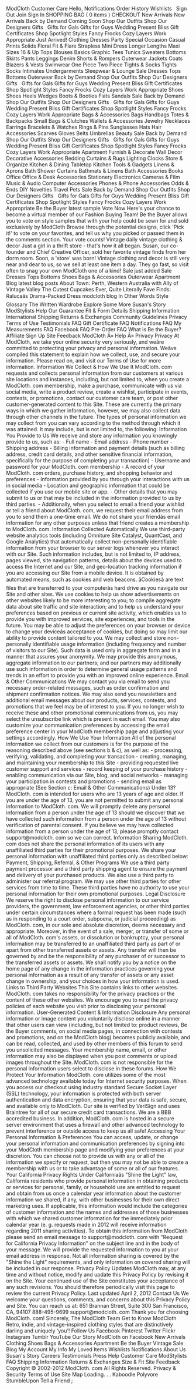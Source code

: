 ModCloth Customer Care Hello, Notifications Order History Wishlists   Sign Out Join Sign In SHOPPING BAG ( 0 items ) CHECKOUT New Arrivals New Arrivals Back by Demand Coming Soon Shop Our Outfits Shop Our Designers Gifts   Gifts for Gals Gifts for Guys Wedding Present Bliss Gift Certificates Shop Spotlight Styles Fancy Frocks Cozy Layers Work Appropriate Just Arrived! Clothing Dresses Party Special Occasion Casual Prints Solids Floral Fit & Flare Strapless Mini Dress Longer Lengths Maxi Sizes 16 & Up Tops Blouses Basics Graphic Tees Tunics Sweaters Bottoms Skirts Pants Leggings Denim Shorts & Rompers Outerwear Jackets Coats Blazers & Vests Swimwear One Piece Two Piece Tights & Socks Tights Socks Intimates Undergarments Sleepwear & Lounge Sale Dresses Tops Bottoms Outerwear Back by Demand Shop Our Outfits Shop Our Designers Gifts   Gifts for Gals Gifts for Guys Wedding Present Bliss Gift Certificates Shop Spotlight Styles Fancy Frocks Cozy Layers Work Appropriate Shoes Shoes Heels Wedges Boots & Booties Flats Sandals Sale Back by Demand Shop Our Outfits Shop Our Designers Gifts   Gifts for Gals Gifts for Guys Wedding Present Bliss Gift Certificates Shop Spotlight Styles Fancy Frocks Cozy Layers Work Appropriate Bags & Accessories Bags Handbags Totes & Backpacks Small Bags & Clutches Wallets & Accessories Jewelry Necklaces Earrings Bracelets & Watches Rings & Pins Sunglasses Hats Hair Accessories Scarves Gloves Belts Umbrellas Beauty Sale Back by Demand Shop Our Outfits Shop Our Designers Gifts   Gifts for Gals Gifts for Guys Wedding Present Bliss Gift Certificates Shop Spotlight Styles Fancy Frocks Cozy Layers Work Appropriate Apartment Furnish & Decorate Wall Decor Decorative Accessories Bedding Curtains & Rugs Lighting Clocks Store & Organize Kitchen & Dining Tabletop Kitchen Tools & Gadgets Linens & Aprons Bath Shower Curtains Bathmats & Linens Bath Accessories Books Office Office & Desk Accessories Stationery Electronics Cameras & Film Music & Audio Computer Accessories Phones & Phone Accessories Odds & Ends DIY Novelties Travel Pets Sale Back by Demand Shop Our Outfits Shop Our Designers Gifts   Gifts for Gals Gifts for Guys Wedding Present Bliss Gift Certificates Shop Spotlight Styles Fancy Frocks Cozy Layers Work Appropriate Be the Buyer latest sample Vote Now Here's your chance to become a virtual member of our Fashion Buying Team! Be the Buyer allows you to vote on style samples that with your help could be sewn for and sold exclusively by ModCloth Browse through the potential designs, click 'Pick it!' to vote on your favorites, and tell us why you picked or passed them in the comments section. Your vote counts! Vintage daily vintage clothing & decor Just a girl in a thrift store - that's how it all began. Susan, our co-founder and Chief Creative Officer, sold her favorite vintage finds from her dorm room. Soon, a 'store' was born! Vintage clothing and decor is still very near and dear to us, so we sell at least one item a day. They go fast, so visit often to snag your own ModCloth one of a kind! Sale just added Sale Dresses Tops Bottoms Shoes Bags & Accessories Outerwear Apartment Blog latest blog posts About Town: Perth, Western Australia with Ally of Vintage Valley The Cutest Cupcakes Ever, Quite Literally Fave Finds: Ralucaâs Drama-Packed Dress modcloth blog In Other Words Style Glossary The Written Wardrobe Explore Some More Susan's Story ModStylists Help Our Guarantee Fit & Form Details Shipping Information International Shipping Returns & Exchanges Community Guidelines Privacy Terms of Use Testimonials FAQ Gift Certificate FAQ Notifications FAQ My Measurements FAQ Facebook FAQ Pre-Order FAQ What is Be the Buyer? Affiliate Sign Up Site Feedback ModCloth Â» Help Â» Privacy Privacy At ModCloth, we take your online security very seriously, and weâre committed to protecting your privacy and personal information. Weâve compiled this statement to explain how we collect, use, and secure your information. Please read on, and visit our Terms of Use for more information. Information We Collect & How We Use It ModCloth. com requests and collects personal information from our customers at various site locations and instances, including, but not limited to, when you create a ModCloth. com membership, make a purchase, communicate with us via social media, write a product review, create a wishlist, participate in events, contests, or promotions, contact our customer care team, or post other customer-generated content to this Site. These are currently the primary ways in which we gather information, however, we may also collect data through other channels in the future. The types of personal information we may collect from you can vary according to the method through which it was attained. It may include, but is not limited to, the following: Information You Provide to Us We receive and store any information you knowingly provide to us, such as: - Full name - Email address - Phone number - Shipping address - Billing information and payment details (such as billing address, credit card details, and other sensitive financial information, specifically for the purpose of completing your transaction) - Username and password for your ModCloth. com membership - A record of your ModCloth. com orders, purchase history, and shopping behavior and preferences - Information provided by you through your interactions with us in social media - Location and geographic information that could be collected if you use our mobile site or app. - Other details that you may submit to us or that may be included in the information provided to us by third parties. - Additionally, when you select to email a friend your wishlist or tell a friend about ModCloth. com, we request their email address from you to send them a one-time email. We do not share your friendâs email information for any other purposes unless that friend creates a membership to ModCloth. com. Information Collected Automatically We use third-party website analytics tools (including Omniture Site Catalyst, QuantCast, and Google Analytics) that automatically collect non-personally identifiable information from your browser to our server logs whenever you interact with our Site. Such information includes, but is not limited to, IP address, pages viewed, site navigation patterns, details about the devices used to access the Internet and our Site, and geo-location tracking information if you are accessing our Site from a mobile device. It is obtained by automated means, such as cookies and web beacons. âCookiesâ are text files that are transferred to your computerâs hard drive as you navigate our Site and other sites. We use cookies to help us show advertisements on other websites likely to be more interesting to you; to compile aggregate data about site traffic and site interaction; and to help us understand your preferences based on previous or current site activity, which enables us to provide you with improved services, site experiences, and tools in the future. You may be able to adjust the preferences on your browser or device to change your deviceâs acceptance of cookies, but doing so may limit our ability to provide content tailored to you. We may collect and store non-personally identifiable usage information (including frequency and number of visitors to our Site). Such data is used only in aggregate form and in a manner that assures your anonymity. We may provide this anonymous, aggregate information to our partners; and our partners may additionally use such information in order to determine general usage patterns and trends in an effort to provide you with an improved online experience. Email & Other Communications We may contact you via email to send you necessary order-related messages, such as order confirmation and shipment confirmation notices. We may also send you newsletters and additional email messages about our products, services, contests, and promotions that we feel may be of interest to you. If you no longer wish to receive these and other promotional communications from us, you may select the unsubscribe link which is present in each email. You may also customize your communication preferences by accessing the email preference center in your ModCloth membership page and adjusting your settings accordingly. How We Use Your Information All of the personal information we collect from our customers is for the purpose of the reasoning described above (see sections b & c), as well as: - processing, verifying, validating, and completing your transaction - creating, managing, and maintaining your membership to this Site - providing requested live customer support and services - record keeping of your purchase history - enabling communication via our Site, blog, and social networks - managing your participation in contests and promotions - sending email as appropriate (See Section c: Email & Other Communications) Under 13? ModCloth. com is intended for users who are 13 years of age and older. If you are under the age of 13, you are not permitted to submit any personal information to ModCloth. com. We will promptly delete any personal information from a person under the age of 13 should we discover that we have collected such information from a person under the age of 13 without verification of parental consent. If you believe we may have collected information from a person under the age of 13, please promptly contact support@modcloth. com so we can correct. Information Sharing ModCloth. com does not share the personal information of its users with any unaffiliated third parties for their promotional purposes. We share your personal information with unaffiliated third parties only as described below: Payment, Shipping, Referral, & Other Programs We use a third party payment processor and a third party shipping agent to ensure the payment and delivery of your purchased products. We also use a third party to administer our referral program. We may use other third parties for other services from time to time. These third parties have no authority to use your personal information for their own promotional purposes. Legal Disclosure We reserve the right to disclose personal information to our service providers, the government, law enforcement agencies, or other third parties under certain circumstances where a formal request has been made (such as in responding to a court order, subpoena, or judicial proceeding) as ModCloth. com, in our sole and absolute discretion, deems necessary and appropriate. Moreover, in the event of a sale, merger, or transfer of some or all of ModCloth. com's assets, or dissolution or bankruptcy, your personal information may be transferred to an unaffiliated third party as part of or apart from other transferred assets or assets. Any transfer will then be governed by and be the responsibility of any purchaser of or successor to the transferred assets or assets. We shall notify you by a notice on the home page of any change in the information practices governing your personal information as a result of any transfer of assets or any asset change in ownership, and your choices in how your information is used. Links to Third Party Websites This Site contains links to other websites. ModCloth. com takes no responsibility for the privacy practices or the content of these other websites. We encourage you to read the privacy policies of each website you visit prior to disclosing your personal information. User-Generated Content & Information Disclosure Any personal information or image content you voluntarily disclose online in a manner that other users can view (including, but not limited to: product reviews, Be the Buyer comments, on social media pages, in connection with contests and promotions, and on the ModCloth blog) becomes publicly available, and can be read, collected, and used by other members of this forum to send you unsolicited messages. Your membership name, email, or other information may also be displayed when you post comments or upload images throughout the Site. ModCloth. com is not responsible for the personal information users select to disclose in these forums. How We Protect Your Information ModCloth. com utilizes some of the most advanced technology available today for Internet security purposes. When you access our checkout using industry standard Secure Socket Layer (SSL) technology, your information is protected with both server authentication and data encryption, ensuring that your data is safe, secure, and available only to ModCloth. Our site is verified by VeriSign and uses Braintree for all of our secure credit card transactions. We are a BBB accredited business. In addition, ModCloth. com is hosted in a secure server environment that uses a firewall and other advanced technology to prevent interference or outside access to keep us all safe! Accessing Your Personal Information & Preferences You can access, update, or change your personal information and communication preferences by signing into your ModCloth membership page and modifying your preferences at your discretion. You can choose not to provide us with any or all of the information we specify or request, but then you may not be able to create a membership with us or to take advantage of some or all of our features. Your California Privacy Rights Under Californiaâs "Shine the Light" law, California residents who provide personal information in obtaining products or services for personal, family, or household use are entitled to request and obtain from us once a calendar year information about the customer information we shared, if any, with other businesses for their own direct marketing uses. If applicable, this information would include the categories of customer information and the names and addresses of those businesses with which we shared customer information for the immediately prior calendar year (e. g. requests made in 2012 will receive information regarding 2011 sharing activities). To obtain this information from ModCloth please send an email message to support@modcloth. com with "Request for California Privacy Information" on the subject line and in the body of your message. We will provide the requested information to you at your email address in response. Not all information sharing is covered by the "Shine the Light" requirements, and only information on covered sharing will be included in our response. Privacy Policy Updates ModCloth may, at any time and without notice, modify and update this Privacy Policy by revising it on the Site. Your continued use of the Site constitutes your acceptance of any such revisions. You should therefore periodically visit this page to review the current Privacy Policy. Last updated April 2, 2012 Contact Us We welcome your questions, comments, and concerns about this Privacy Policy and Site. You can reach us at: 651 Brannan Street, Suite 300 San Francisco, CA, 94107 888-495-9699 support@modcloth. com Thank you for choosing ModCloth. com! Sincerely, The ModCloth Team Get to Know ModCloth Retro, indie, and vintage-inspired clothing styles that are distinctively darling and uniquely ‘you’! Follow Us Facebook Pinterest Twitter Flickr Instagram Tumblr YouTube Our Story ModCloth on Facebook New Arrivals Clothing Shoes Bags & Accessories Apartment Be the Buyer Vintage Sale Blog My Account My Info My Loved Items Wishlists Notifications About Us Susan's Story Careers Testimonials Press Help Customer Care ModStylists FAQ Shipping Information Returns & Exchanges Size & Fit Site Feedback Copyright © 2002-2012 ModCloth. com All Rights Reserved. Privacy & Security Terms of Use Site Map Loading. . . Kaboodle Polyvore StumbleUpon Tell a Friend ;